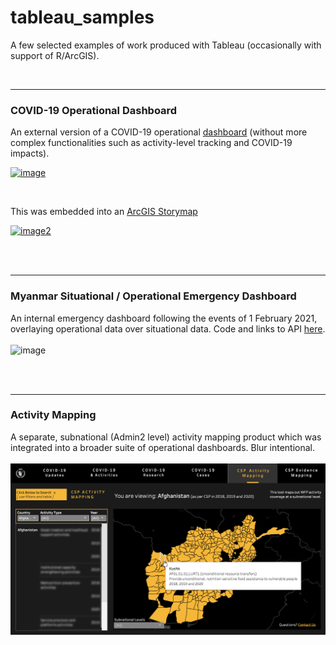 # tableau_samples
A few selected examples of work produced with Tableau (occasionally with support of R/ArcGIS).

<br>
<hr>

### COVID-19 Operational Dashboard
An external version of a COVID-19 operational [dashboard](https://analytics.wfp.org/t/Public/views/ExternalCOVID-19RBBDashboard/COVID-19RBBDashboard/clinton.tedja@global.wfp.org/54a93132-a9bc-4d5c-bf96-2e397e51d0b3?:display_count=n&:showVizHome=n&:origin=viz_share_link&:toolbar=no&:embed=true) (without more complex functionalities such as activity-level tracking and COVID-19 impacts).

[![image](https://github.com/ctedja/tableau_samples/blob/main/acr_sample_screen.gif)](https://analytics.wfp.org/t/Public/views/ExternalCOVID-19RBBDashboard/COVID-19RBBDashboard/clinton.tedja@global.wfp.org/54a93132-a9bc-4d5c-bf96-2e397e51d0b3?:display_count=n&:showVizHome=n&:origin=viz_share_link&:toolbar=no&:embed=true)

<br>

This was embedded into an [ArcGIS Storymap](http://arcg.is/PCHyn1)

[![image2](https://github.com/ctedja/tableau_samples/blob/main/storymap_sample.gif)](http://arcg.is/PCHyn1)

<br>
<br>
<hr>

### Myanmar Situational / Operational Emergency Dashboard
An internal emergency dashboard following the events of 1 February 2021, overlaying operational data over situational data. Code and links to API [here](https://github.com/ctedja/myanmar_situation_tracking).
<br>
<br>
![image](https://github.com/ctedja/myanmar_situation_tracking/blob/main/sample_screen.gif)

<br>
<br>
<hr>

### Activity Mapping
A separate, subnational (Admin2 level) activity mapping product which was integrated into a broader suite of operational dashboards. Blur intentional.
<br>
<br>
![image3](https://github.com/ctedja/tableau_samples/blob/main/Activity_Map_Still.png)
